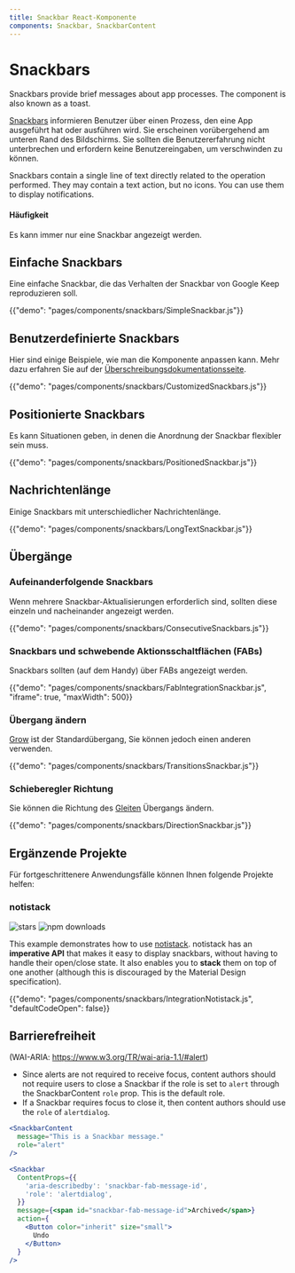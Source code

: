 ```yaml
---
title: Snackbar React-Komponente
components: Snackbar, SnackbarContent
---
```


# Snackbars

<p class="description">Snackbars provide brief messages about app processes. The component is also known as a toast.</p>

[Snackbars](https://material.io/design/components/snackbars.html) informieren Benutzer über einen Prozess, den eine App ausgeführt hat oder ausführen wird. Sie erscheinen vorübergehend am unteren Rand des Bildschirms. Sie sollten die Benutzererfahrung nicht unterbrechen und erfordern keine Benutzereingaben, um verschwinden zu können.

Snackbars contain a single line of text directly related to the operation performed. They may contain a text action, but no icons. You can use them to display notifications.

#### Häufigkeit

Es kann immer nur eine Snackbar angezeigt werden.

## Einfache Snackbars

Eine einfache Snackbar, die das Verhalten der Snackbar von Google Keep reproduzieren soll.

{{"demo": "pages/components/snackbars/SimpleSnackbar.js"}}

## Benutzerdefinierte Snackbars

Hier sind einige Beispiele, wie man die Komponente anpassen kann. Mehr dazu erfahren Sie auf der [Überschreibungsdokumentationsseite](/customization/components/).

{{"demo": "pages/components/snackbars/CustomizedSnackbars.js"}}

## Positionierte Snackbars

Es kann Situationen geben, in denen die Anordnung der Snackbar flexibler sein muss.

{{"demo": "pages/components/snackbars/PositionedSnackbar.js"}}

## Nachrichtenlänge

Einige Snackbars mit unterschiedlicher Nachrichtenlänge.

{{"demo": "pages/components/snackbars/LongTextSnackbar.js"}}

## Übergänge

### Aufeinanderfolgende Snackbars

Wenn mehrere Snackbar-Aktualisierungen erforderlich sind, sollten diese einzeln und nacheinander angezeigt werden.

{{"demo": "pages/components/snackbars/ConsecutiveSnackbars.js"}}

### Snackbars und schwebende Aktionsschaltflächen (FABs)

Snackbars sollten (auf dem Handy) über FABs angezeigt werden.

{{"demo": "pages/components/snackbars/FabIntegrationSnackbar.js", "iframe": true, "maxWidth": 500}}

### Übergang ändern

[Grow](/components/transitions/#grow) ist der Standardübergang, Sie können jedoch einen anderen verwenden.

{{"demo": "pages/components/snackbars/TransitionsSnackbar.js"}}

### Schieberegler Richtung

Sie können die Richtung des [Gleiten](/components/transitions/#slide) Übergangs ändern.

{{"demo": "pages/components/snackbars/DirectionSnackbar.js"}}

## Ergänzende Projekte

Für fortgeschrittenere Anwendungsfälle können Ihnen folgende Projekte helfen:

### notistack

![stars](https://img.shields.io/github/stars/iamhosseindhv/notistack.svg?style=social&label=Stars) ![npm downloads](https://img.shields.io/npm/dm/notistack.svg)

This example demonstrates how to use [notistack](https://github.com/iamhosseindhv/notistack). notistack has an **imperative API** that makes it easy to display snackbars, without having to handle their open/close state. It also enables you to **stack** them on top of one another (although this is discouraged by the Material Design specification).

{{"demo": "pages/components/snackbars/IntegrationNotistack.js", "defaultCodeOpen": false}}

## Barrierefreiheit

(WAI-ARIA: https://www.w3.org/TR/wai-aria-1.1/#alert)

- Since alerts are not required to receive focus, content authors should not require users to close a Snackbar if the role is set to `alert` through the SnackbarContent `role` prop. This is the default role.
- If a Snackbar requires focus to close it, then content authors should use the `role` of `alertdialog`.

```jsx
<SnackbarContent
  message="This is a Snackbar message."
  role="alert"
/>
```

```jsx
<Snackbar
  ContentProps={{
    'aria-describedby': 'snackbar-fab-message-id',
    'role': 'alertdialog',
  }}
  message={<span id="snackbar-fab-message-id">Archived</span>}
  action={
    <Button color="inherit" size="small">
      Undo
    </Button>
  }
/>
```